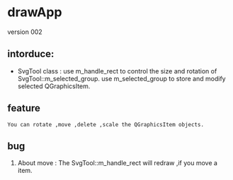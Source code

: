 # drawApp 
  version 002
## intorduce:
+ SvgTool class : 
  use m_handle_rect to control the size  and rotation of SvgTool::m_selected_group.
  use m_selected_group to store and modify selected QGraphicsItem.
  
## feature
    You can rotate ,move ,delete ,scale the QGraphicsItem objects.
## bug 
   1. About move : The SvgTool::m_handle_rect will redraw ,if you move a item. 
   